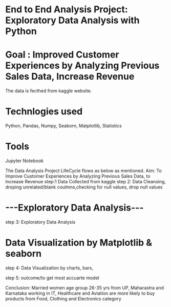 # End to End Analysis Project: Exploratory Data Analysis with Python     
# Goal : Improved Customer Experiences by Analyzing Previous Sales Data, Increase Revenue
The data is fecthed from kaggle website.
# Technlogies used
Python, Pandas, Numpy, Seaborn, Matplotlib, Statistics
# Tools
Jupyter Notebook

The Data Analysis Project LifeCycle flows as below as mentioned.
Aim: To Improve Customer Experiences by Analyzing Previous Sales Data, to Increase Revenue
step:1 Data Collected from kaggle
step 2: Data Cleansing, droping unrelated/blank coulmns,checking for null values, drop null values 
#  ---Exploratory Data Analysis---
step 3: Exploratory Data Analysis
# Data Visualization by Matplotlib & seaborn
step 4: Data Visualization by charts, bars, 

step 5: outcome/to get most accuarte model

Conclusion:
Married women age group 26-35 yrs from UP, Maharastra and Karnataka working in IT, Healthcare and Aviation are more likely to buy products from Food, Clothing and Electronics category
